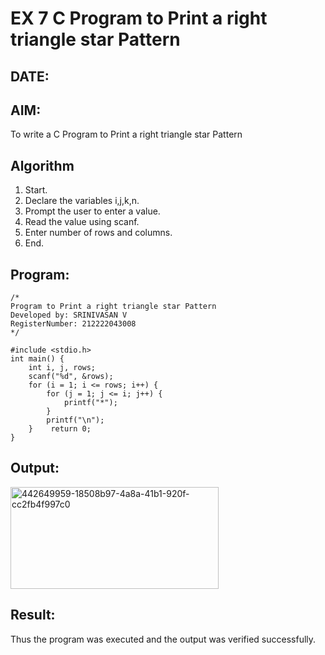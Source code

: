 # EX 7 C Program to Print a right triangle star Pattern
## DATE:
## AIM:
To write a C Program to Print a right triangle star Pattern

## Algorithm
1. Start.
2. Declare the variables i,j,k,n.
3. Prompt the user to enter a value.
4. Read the value using scanf.
5. Enter number of rows and columns. 
6. End.

## Program:
```
/*
Program to Print a right triangle star Pattern
Developed by: SRINIVASAN V
RegisterNumber: 212222043008 
*/
```
```
#include <stdio.h> 
int main() { 
    int i, j, rows; 
    scanf("%d", &rows); 
    for (i = 1; i <= rows; i++) { 
        for (j = 1; j <= i; j++) { 
            printf("*"); 
        } 
        printf("\n"); 
    }    return 0; 
}
```


## Output:
<img width="333" height="163" alt="442649959-18508b97-4a8a-41b1-920f-cc2fb4f997c0" src="https://github.com/user-attachments/assets/17e7270b-6412-4605-b68b-6a94e6b80016" />



## Result:
Thus the program was executed and the output was verified successfully.
